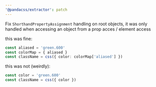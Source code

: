 ```yaml
---
'@pandacss/extractor': patch
---
```


Fix `ShorthandPropertyAssignment` handling on root objects, it was only handled when accessing an object from a prop
acces / element access

this was fine:

```ts
const aliased = 'green.600'
const colorMap = { aliased }
const className = css({ color: colorMap['aliased'] })
```

this was not (weirdly):

```ts
const color = 'green.600'
const className = css({ color })
```
